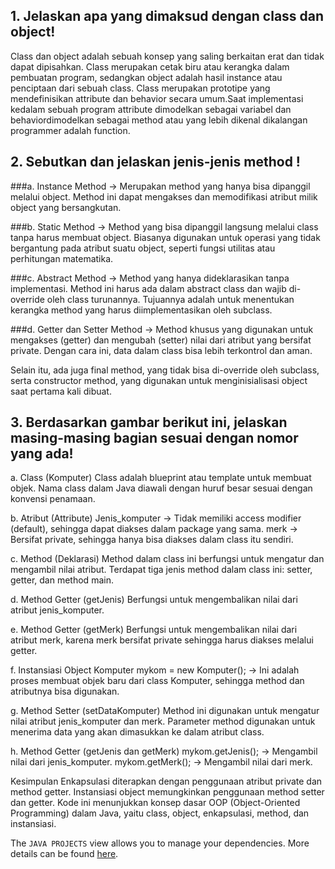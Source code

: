 ## 1.	Jelaskan apa yang dimaksud dengan class dan object!

Class dan object adalah sebuah konsep yang saling berkaitan erat dan tidak dapat dipisahkan. Class merupakan cetak biru atau kerangka dalam pembuatan program, sedangkan object adalah hasil instance atau penciptaan dari sebuah class. Class merupakan prototipe yang mendefinisikan attribute dan behavior secara umum.Saat implementasi kedalam sebuah program attribute dimodelkan sebagai variabel dan behaviordimodelkan sebagai method atau yang lebih dikenal dikalangan programmer adalah function.

## 2.	Sebutkan dan jelaskan jenis-jenis method !
###a.	Instance Method -> Merupakan method yang hanya bisa dipanggil melalui object. Method ini dapat mengakses dan memodifikasi atribut milik object yang bersangkutan.

###b.	Static Method -> Method yang bisa dipanggil langsung melalui class tanpa harus membuat object. Biasanya digunakan untuk operasi yang tidak bergantung pada atribut suatu object, seperti fungsi utilitas atau perhitungan matematika.

###c. Abstract Method -> Method yang hanya dideklarasikan tanpa implementasi. Method ini harus ada dalam abstract class dan wajib di-override oleh class turunannya. Tujuannya adalah untuk menentukan kerangka method yang harus diimplementasikan oleh subclass.

###d. Getter dan Setter Method -> Method khusus yang digunakan untuk mengakses (getter) dan mengubah (setter) nilai dari atribut yang bersifat private. Dengan cara ini, data dalam class bisa lebih terkontrol dan aman.

Selain itu, ada juga final method, yang tidak bisa di-override oleh subclass, serta constructor method, yang digunakan untuk menginisialisasi object saat pertama kali dibuat.

## 3.	Berdasarkan gambar berikut ini, jelaskan masing-masing bagian sesuai dengan nomor yang ada!
a.	Class (Komputer)
Class adalah blueprint atau template untuk membuat objek.
Nama class dalam Java diawali dengan huruf besar sesuai dengan konvensi penamaan.

b.	Atribut (Attribute)
Jenis_komputer → Tidak memiliki access modifier (default), sehingga dapat diakses dalam package yang sama.
merk → Bersifat private, sehingga hanya bisa diakses dalam class itu sendiri.

c.	Method (Deklarasi)
Method dalam class ini berfungsi untuk mengatur dan mengambil nilai atribut.
Terdapat tiga jenis method dalam class ini: setter, getter, dan method main.

d.	 Method Getter (getJenis)
Berfungsi untuk mengembalikan nilai dari atribut jenis_komputer.

e.	 Method Getter (getMerk)
Berfungsi untuk mengembalikan nilai dari atribut merk, karena merk bersifat private sehingga harus diakses melalui getter.

f.	Instansiasi Object
Komputer mykom = new Komputer(); → Ini adalah proses membuat objek baru dari class Komputer, sehingga method dan atributnya bisa digunakan.

g.	 Method Setter (setDataKomputer)
Method ini digunakan untuk mengatur nilai atribut jenis_komputer dan merk.
Parameter method digunakan untuk menerima data yang akan dimasukkan ke dalam atribut class.

h.	 Method Getter (getJenis dan getMerk)
mykom.getJenis(); → Mengambil nilai dari jenis_komputer.
mykom.getMerk(); → Mengambil nilai dari merk.

Kesimpulan
Enkapsulasi diterapkan dengan penggunaan atribut private dan method getter.
Instansiasi object memungkinkan penggunaan method setter dan getter.
Kode ini menunjukkan konsep dasar OOP (Object-Oriented Programming) dalam Java, yaitu class, object, enkapsulasi, method, dan instansiasi.


The `JAVA PROJECTS` view allows you to manage your dependencies. More details can be found [here](https://github.com/microsoft/vscode-java-dependency#manage-dependencies).
